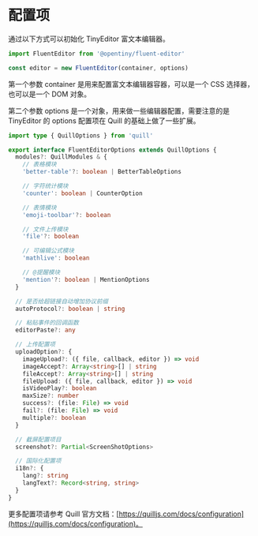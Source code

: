 # 配置项

通过以下方式可以初始化 TinyEditor 富文本编辑器。

```typescript
import FluentEditor from '@opentiny/fluent-editor'

const editor = new FluentEditor(container, options)
```

第一个参数 container 是用来配置富文本编辑器容器，可以是一个 CSS 选择器，也可以是一个 DOM 对象。

第二个参数 options 是一个对象，用来做一些编辑器配置，需要注意的是 TinyEditor 的 options 配置项在 Quill 的基础上做了一些扩展。

```typescript
import type { QuillOptions } from 'quill'

export interface FluentEditorOptions extends QuillOptions {
  modules?: QuillModules & {
    // 表格模块
    'better-table'?: boolean | BetterTableOptions

    // 字符统计模块
    'counter': boolean | CounterOption

    // 表情模块
    'emoji-toolbar'?: boolean

    // 文件上传模块
    'file'?: boolean

    // 可编辑公式模块
    'mathlive': boolean

    // @提醒模块
    'mention'?: boolean | MentionOptions
  }

  // 是否给超链接自动增加协议前缀
  autoProtocol?: boolean | string

  // 粘贴事件的回调函数
  editorPaste?: any

  // 上传配置项
  uploadOption?: {
    imageUpload?: ({ file, callback, editor }) => void
    imageAccept?: Array<string>[] | string
    fileAccept?: Array<string>[] | string
    fileUpload: ({ file, callback, editor }) => void
    isVideoPlay?: boolean
    maxSize?: number
    success?: (file: File) => void
    fail?: (file: File) => void
    multiple?: boolean
  }

  // 截屏配置项目
  screenshot?: Partial<ScreenShotOptions>

  // 国际化配置项
  i18n?: {
    lang?: string
    langText?: Record<string, string>
  }
}
```

更多配置项请参考 Quill 官方文档：[https://quilljs.com/docs/configuration](https://quilljs.com/docs/configuration)。
